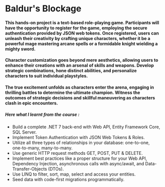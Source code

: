 # Baldur's Blockage

#### This hands-on project is a text-based role-playing game. Participants will have the opportunity to register for the game, employing the secure authentication provided by JSON web tokens. Once registered, users can unleash their creativity by crafting unique characters, whether it be a powerful mage mastering arcane spells or a formidable knight wielding a mighty sword.

#### Character customization goes beyond mere aesthetics, allowing users to enhance their creations with an arsenal of skills and weapons. Develop strategic combinations, hone distinct abilities, and personalize characters to suit individual playstyles.

#### The true excitement unfolds as characters enter the arena, engaging in thrilling battles to determine the ultimate champion. Witness the outcomes of strategic decisions and skillful maneuvering as characters clash in epic encounters.


##### Here what I learnt from the course : 
- Build a complete .NET 7 back-end with Web API, Entity Framework Core, SQL Server.
- Implement Token Authentication with JSON Web Tokens & Roles.
- Utilize all three types of relationships in your database: one-to-one, one-to-many, many-to-many.
- Use generic HTTP request methods GET, POST, PUT & DELETE.
- Implement best practices like a proper structure for your Web API, Dependency Injection, asynchronous calls with async/await, and Data-Transfer-Objects (DTOs).
- Use LINQ to filter, sort, map, select and access your entities.
- Seed data with code-first migrations programmatically.
